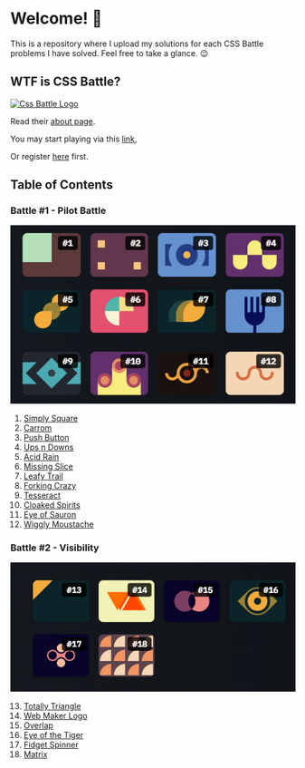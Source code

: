 # Welcome! 👋

This is a repository where I upload my solutions for each CSS Battle problems I have solved. Feel free to take a glance. 😉

## WTF is CSS Battle?

[![Css Battle Logo](https://cssbattle.dev/images/logo.svg)](https://cssbattle.dev/)

Read their [about page](https://cssbattle.dev/about).

You may start playing via this [link](https://cssbattle.dev/),

Or register [here](https://cssbattle.dev/login) first.

## Table of Contents

### Battle #1 - Pilot Battle

![Battle #1 Gallery](./assets/groups/001.pilot-battle.png)

1. [Simply Square](./battles/1.Pilot-Battle/001.simply-square.md)
2. [Carrom](./battles/1.Pilot-Battle/002.carrom.md)
3. [Push Button](./battles/1.Pilot-Battle/003.push-button.md)
4. [Ups n Downs](./battles/1.Pilot-Battle/004.ups-n-downs.md)
5. [Acid Rain](./battles/1.Pilot-Battle/005.acid-rain.md)
6. [Missing Slice](./battles/1.Pilot-Battle/006.missing-slice.md)
7. [Leafy Trail](./battles/1.Pilot-Battle/007.leafy-trail.md)
8. [Forking Crazy](./battles/1.Pilot-Battle/008.forking-crazy.md)
9. [Tesseract](./battles/1.Pilot-Battle/009.tesseract.md)
10. [Cloaked Spirits](./battles/1.Pilot-Battle/010.cloaked-spirits.md)
11. [Eye of Sauron](./battles/1.Pilot-Battle/011.eye-of-sauron.md)
12. [Wiggly Moustache](./battles/1.Pilot-Battle/012.wiggly-moustache.md)

### Battle #2 - Visibility

![Battle #2 Gallery](./assets/groups/002.visibility.png)

13. [Totally Triangle](./battles/2.Visibility/013.totally-triangle.md)
14. [Web Maker Logo](./battles/2.Visibility/014.web-maker-logo.md)
15. [Overlap](./battles/2.Visibility/015.overlap.md)
16. [Eye of the Tiger](/battles/2.Visibility/016.eye-of-the-tiger.md)
17. [Fidget Spinner](/battles/2.Visibility/017.fidget-spinner.md)
18. [Matrix](/battles/2.Visibility/018.matrix.md)

